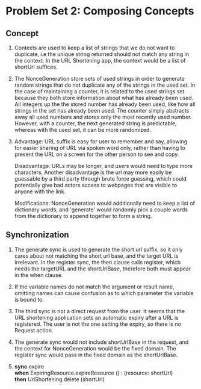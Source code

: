 # Problem Set 2: Composing Concepts

## Concept

1. Contexts are used to keep a list of strings that we do not want to duplicate, i.e the unique string returned should not match any string in the context. In the URL Shortening app, the context would be a list of shortUrl suffices.

2. The NonceGeneration store sets of used strings in order to generate random strings that do not duplicate any of the strings in the used set. In the case of maintaining a counter, it is related to the used strings set because they both store information about what has already been used. All integers up the the stored number has already been used, like how all strings in the set has already been used. The counter simply abstracts away all used numbers and stores only the most recently used number. However, with a counter, the next generated string is predictable, whereas with the used set, it can be more randomized.

3. Advantage: URL suffix is easy for user to remember and say, allowing for easier sharing of URL via spoken word only, rather than having to present the URL on a screen for the other person to see and copy.

   Disadvantage: URLs may be longer, and users would need to type more characters. Another disadvantage is the url may more easily be guessable by a third party through brute force guessing, which could potentially give bad actors access to webpages that are visible to anyone with the link.

   Modifications: NonceGeneration would additionally need to keep a list of dictionary words, and 'generate' would randomly pick a couple words from the dictionary to append together to form a string.

## Synchronization

1. The generate sync is used to generate the short url suffix, so it only cares about not matching the short url base, and the target URL is irrelevant. In the register sync, the then clause calls register, which needs the targetURL and the shortUrlBase, therefore both must appear in the when clause.

2. If the variable names do not match the argument or result name, omitting names can cause confusion as to which parameter the variable is bound to.

3. The third sync is not a direct request from the user. It seems that the URL shortening application sets an automatic expiry after a URL is registered. The user is not the one setting the expiry, so there is no Request action.

4. The generate sync would not include shortUrlBase in the request, and the context for NonceGeneration would be the fixed domain. The register sync would pass in the fixed domain as the shortUrlBase.

5. **sync** expire  
   **when** ExpiringResource.expireResource () : (resource: shortUrl)  
   **then** UrlShortening.delete (shortUrl)

